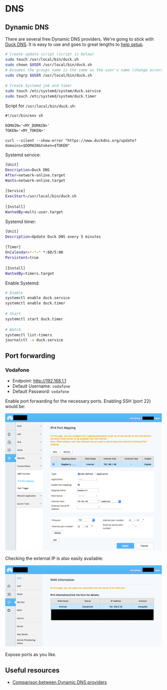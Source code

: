 # DNS

## Dynamic DNS

There are several free Dynamic DNS providers. We're going to stick with [Duck DNS](https://www.duckdns.org/). It is easy to use and goes to great lengths to [help setup](https://www.duckdns.org/install.jsp).

```bash
# Create update script (script is below)
sudo touch /usr/local/bin/duck.sh
sudo chown $USER /usr/local/bin/duck.sh
# Assumes the groups name is the same as the user's name (change accordingly if necessary)
sudo chgrp $USER /usr/local/bin/duck.sh

# Create Systemd job and timer
sudo touch /etc/systemd/system/duck.service
sudo touch /etc/systemd/system/duck.timer
```

Script for `/usr/local/bin/duck.sh`:

```shell
#!/usr/bin/env sh

DOMAIN='<MY_DOMAIN>'
TOKEN='<MY_TOKEN>'

curl --silent --show-error "https://www.duckdns.org/update?domains=$DOMAIN&token=$TOKEN"
```

Systemd service:

```bash
[Unit]
Description=Duck DNS
After=network-online.target
Wants=network-online.target

[Service]
ExecStart=/usr/local/bin/duck.sh

[Install]
WantedBy=multi-user.target
```

Systemd timer:

```bash
[Unit]
Description=Update Duck DNS every 5 minutes

[Timer]
OnCalendar=*-*-* *:00/5:00
Persistent=true

[Install]
WantedBy=timers.target
```

Enable Systemd:

```bash
# Enable
systemctl enable duck.service
systemctl enable duck.timer

# Start
systemctl start duck.timer

# Watch
systemctl list-timers
journalctl -u duck.service
```

## Port forwarding

### Vodafone

- Endpoint: http://192.168.1.1
- Default Username: `vodafone`
- Default Password: `vodafone`

Enable port forwarding for the necessary ports. Enabling SSH (port 22) would be:

![Vodafone Port Forwarding](resources/vodafone-port-forwarding.png)

Checking the external IP is also easily available:

![Vodafone External IP](resources/vodafone-external-ip.png)

Expose ports as you like.

## Useful resources

- [Comparison between Dynamic DNS providers](https://www.maketecheasier.com/best-dynamic-dns-providers/)
